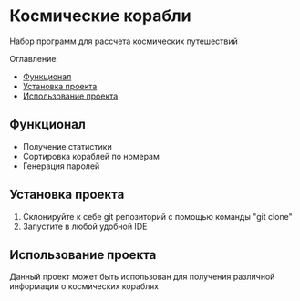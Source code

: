 # Космические корабли

Набор программ для рассчета космических путешествий

Оглавление:
- [Функционал](#функционал)
- [Установка проекта](#использование-проекта)
- [Использование проекта](#использование-проекта)

## Функционал
- Получение статистики
- Сортировка кораблей по номерам
- Генерация паролей

## Установка проекта 
1. Склонируйте к себе git репозиторий с помощью команды 
"git clone"
2. Запустите в любой удобной IDE

## Использование проекта
Данный проект может быть использован для получения различной информации о космических кораблях